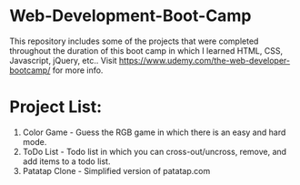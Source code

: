 # Web-Development-Boot-Camp

This repository includes some of the projects that were completed throughout the duration of this boot camp in which I learned HTML, CSS, Javascript, jQuery, etc.. Visit https://www.udemy.com/the-web-developer-bootcamp/ for more info.


# Project List:
1. Color Game - Guess the RGB game in which there is an easy and hard mode. 
2. ToDo List - Todo list in which you can cross-out/uncross, remove, and add items to a todo list.  
3. Patatap Clone - Simplified version of patatap.com
